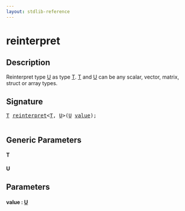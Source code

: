 ```yaml
---
layout: stdlib-reference
---
```


# reinterpret

## Description

Reinterpret type <span class='code'><a href="reinterpret.md#typeparam-U" class="code_type">U</a></span> as type <span class='code'><a href="reinterpret.md#typeparam-T" class="code_type">T</a></span>. <span class='code'><a href="reinterpret.md#typeparam-T" class="code_type">T</a></span> and <span class='code'><a href="reinterpret.md#typeparam-U" class="code_type">U</a></span>
can be any scalar, vector, matrix, struct or array types.




## Signature 

<pre>
<a href="reinterpret.md#typeparam-T" class="code_type">T</a> <a href="reinterpret.md">reinterpret</a>&lt;<a href="reinterpret.md#typeparam-T" class="code_type">T</a>, <a href="reinterpret.md#typeparam-U" class="code_type">U</a>&gt;(<a href="reinterpret.md#typeparam-U" class="code_type">U</a> <a href="reinterpret.md#decl-value" class="code_param">value</a>);

</pre>

## Generic Parameters

####  <a id="typeparam-T"></a>T
####  <a id="typeparam-U"></a>U

## Parameters

####  <a id="decl-value"></a>value  : [U](reinterpret.md#typeparam-U)


<script>
// Fix .md links to .html when on ReadTheDocs
if (window.location.hostname.includes('readthedocs') || 
    window.location.hostname.includes('rtfd.io')) {
  document.addEventListener('DOMContentLoaded', function() {
    const links = document.querySelectorAll('a');
    links.forEach(link => {
      const href = link.getAttribute('href');
      if (href && href.includes('.md')) {
        // This regex will handle .md links with or without fragment identifiers or query parameters
        link.href = link.href.replace(/(.+)\.md(#[^?]*)?(\?.*)?$/, '$1.html$2$3');
      }
    });
  });
}
</script>
